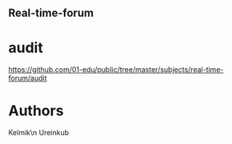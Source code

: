 ## Real-time-forum

# audit
https://github.com/01-edu/public/tree/master/subjects/real-time-forum/audit

# Authors
Kelmik\n
Ureinkub